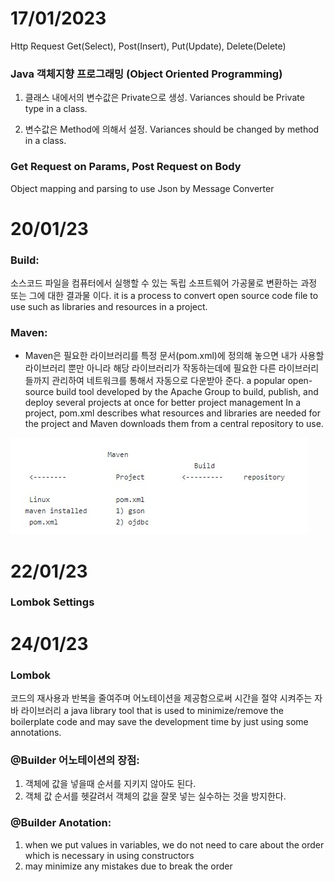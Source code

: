 # 17/01/2023

Http Request 
Get(Select), Post(Insert), Put(Update), Delete(Delete)

### Java 객체지향 프로그래밍 (Object Oriented Programming)

1. 클래스 내에서의 변수값은 Private으로 생성.
Variances should be Private type in a class.

2. 변수값은 Method에 의해서 설정.
Variances should be changed by method in a class.

### Get Request on Params, Post Request on Body

Object mapping and parsing to use Json by Message Converter

# 20/01/23

### Build:
소스코드 파일을 컴퓨터에서 실행할 수 있는 독립 소프트웨어 가공물로 변환하는 과정 또는 그에 대한 결과물 이다.
it is a process to convert open source code file to use such as libraries and resources in a project.

### Maven:
- Maven은 필요한 라이브러리를 특정 문서(pom.xml)에 정의해 놓으면 내가 사용할 라이브러리 뿐만 아니라 해당 라이브러리가 작동하는데에 필요한 다른 라이브러리들까지 관리하여 네트워크를 통해서 자동으로 다운받아 준다.
a popular open-source build tool developed by the Apache Group to build, publish, and deploy several projects at once for better project management
In a project, pom.xml describes what resources and libraries are needed for the project and Maven downloads them from a central repository to use.

![poster](./maven.jpg)

# 22/01/23

### Lombok Settings

# 24/01/23
### Lombok 
코드의 재사용과 반복을 줄여주며 어노테이션을 제공함으로써 시간을 절약 시켜주는 자바 라이브러리
a java library tool that is used to minimize/remove the boilerplate code and may save the development time by just using some annotations.


### @Builder 어노테이션의 장점:
1. 객체에 값을 넣을때 순서를 지키지 않아도 된다.
2. 객체 값 순서를 헷갈려서 객체의 값을 잘못 넣는 실수하는 것을 방지한다.
    
### @Builder Anotation:
1. when we put values in variables, we do not need to care about the order which is necessary in using constructors
2. may minimize any mistakes due to break the order


